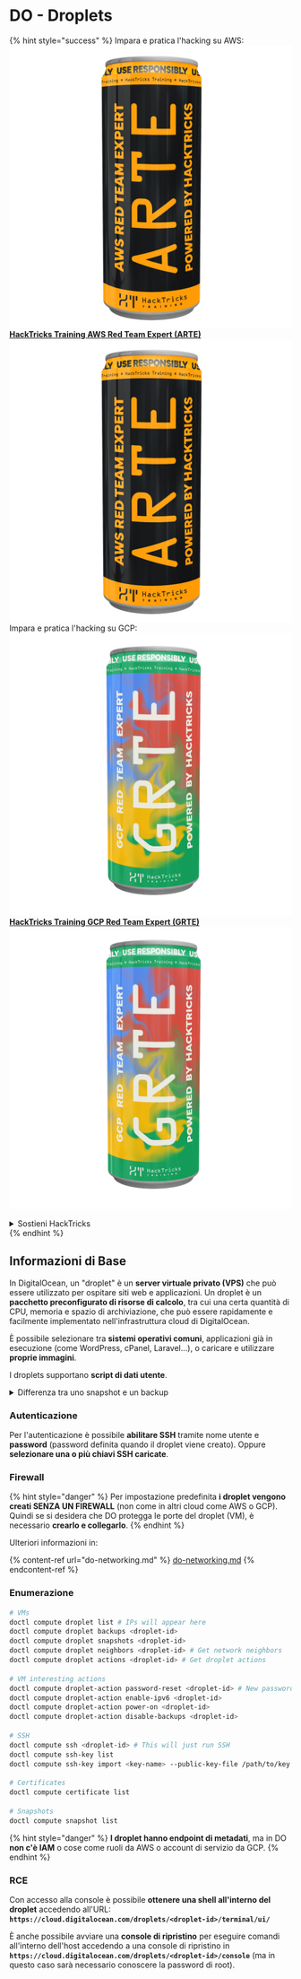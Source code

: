 # DO - Droplets

{% hint style="success" %}
Impara e pratica l'hacking su AWS:<img src="/.gitbook/assets/image.png" alt="" data-size="line">[**HackTricks Training AWS Red Team Expert (ARTE)**](https://training.hacktricks.xyz/courses/arte)<img src="/.gitbook/assets/image.png" alt="" data-size="line">\
Impara e pratica l'hacking su GCP: <img src="/.gitbook/assets/image (2).png" alt="" data-size="line">[**HackTricks Training GCP Red Team Expert (GRTE)**<img src="/.gitbook/assets/image (2).png" alt="" data-size="line">](https://training.hacktricks.xyz/courses/grte)

<details>

<summary>Sostieni HackTricks</summary>

* Controlla i [**piani di abbonamento**](https://github.com/sponsors/carlospolop)!
* **Unisciti al** 💬 [**gruppo Discord**](https://discord.gg/hRep4RUj7f) o al [**gruppo telegram**](https://t.me/peass) o **seguici** su **Twitter** 🐦 [**@hacktricks\_live**](https://twitter.com/hacktricks\_live)**.**
* **Condividi trucchi di hacking inviando PR ai** [**HackTricks**](https://github.com/carlospolop/hacktricks) e [**HackTricks Cloud**](https://github.com/carlospolop/hacktricks-cloud) repository di Github.

</details>
{% endhint %}

## Informazioni di Base

In DigitalOcean, un "droplet" è un **server virtuale privato (VPS)** che può essere utilizzato per ospitare siti web e applicazioni. Un droplet è un **pacchetto preconfigurato di risorse di calcolo**, tra cui una certa quantità di CPU, memoria e spazio di archiviazione, che può essere rapidamente e facilmente implementato nell'infrastruttura cloud di DigitalOcean.

È possibile selezionare tra **sistemi operativi comuni**, applicazioni già in esecuzione (come WordPress, cPanel, Laravel...), o caricare e utilizzare **proprie immagini**.

I droplets supportano **script di dati utente**.

<details>

<summary>Differenza tra uno snapshot e un backup</summary>

In DigitalOcean, uno snapshot è una copia istantanea del disco di un Droplet. Cattura lo stato del disco del Droplet al momento in cui lo snapshot è stato preso, inclusi il sistema operativo, le applicazioni installate e tutti i file e i dati sul disco.

Gli snapshot possono essere utilizzati per creare nuovi Droplet con la stessa configurazione del Droplet originale, o per ripristinare un Droplet allo stato in cui si trovava al momento dello snapshot. Gli snapshot sono memorizzati nel servizio di archiviazione di oggetti di DigitalOcean, e sono incrementali, il che significa che vengono memorizzate solo le modifiche apportate dall'ultimo snapshot. Ciò li rende efficienti da utilizzare ed economici da memorizzare.

D'altra parte, un backup è una copia completa di un Droplet, inclusi il sistema operativo, le applicazioni installate, i file e i dati, nonché le impostazioni e i metadati del Droplet. I backup vengono solitamente eseguiti secondo un programma regolare, e catturano l'intero stato di un Droplet in un momento specifico.

A differenza degli snapshot, i backup sono memorizzati in un formato compresso e crittografato, e vengono trasferiti dall'infrastruttura di DigitalOcean a una posizione remota per la conservazione sicura. Ciò rende i backup ideali per il ripristino in caso di disastro, in quanto forniscono una copia completa di un Droplet che può essere ripristinata in caso di perdita di dati o altri eventi catastrofici.

In sintesi, gli snapshot sono copie istantanee del disco di un Droplet, mentre i backup sono copie complete di un Droplet, inclusi le impostazioni e i metadati. Gli snapshot sono memorizzati nel servizio di archiviazione di oggetti di DigitalOcean, mentre i backup vengono trasferiti dall'infrastruttura di DigitalOcean a una posizione remota. Sia gli snapshot che i backup possono essere utilizzati per ripristinare un Droplet, ma gli snapshot sono più efficienti da utilizzare e memorizzare, mentre i backup forniscono una soluzione di backup più completa per il ripristino in caso di disastro.

</details>

### Autenticazione

Per l'autenticazione è possibile **abilitare SSH** tramite nome utente e **password** (password definita quando il droplet viene creato). Oppure **selezionare una o più chiavi SSH caricate**.

### Firewall

{% hint style="danger" %}
Per impostazione predefinita **i droplet vengono creati SENZA UN FIREWALL** (non come in altri cloud come AWS o GCP). Quindi se si desidera che DO protegga le porte del droplet (VM), è necessario **crearlo e collegarlo**.
{% endhint %}

Ulteriori informazioni in:

{% content-ref url="do-networking.md" %}
[do-networking.md](do-networking.md)
{% endcontent-ref %}

### Enumerazione
```bash
# VMs
doctl compute droplet list # IPs will appear here
doctl compute droplet backups <droplet-id>
doctl compute droplet snapshots <droplet-id>
doctl compute droplet neighbors <droplet-id> # Get network neighbors
doctl compute droplet actions <droplet-id> # Get droplet actions

# VM interesting actions
doctl compute droplet-action password-reset <droplet-id> # New password is emailed to the user
doctl compute droplet-action enable-ipv6 <droplet-id>
doctl compute droplet-action power-on <droplet-id>
doctl compute droplet-action disable-backups <droplet-id>

# SSH
doctl compute ssh <droplet-id> # This will just run SSH
doctl compute ssh-key list
doctl compute ssh-key import <key-name> --public-key-file /path/to/key.pub

# Certificates
doctl compute certificate list

# Snapshots
doctl compute snapshot list
```
{% hint style="danger" %}
**I droplet hanno endpoint di metadati**, ma in DO **non c'è IAM** o cose come ruoli da AWS o account di servizio da GCP.
{% endhint %}

### RCE

Con accesso alla console è possibile **ottenere una shell all'interno del droplet** accedendo all'URL: **`https://cloud.digitalocean.com/droplets/<droplet-id>/terminal/ui/`**

È anche possibile avviare una **console di ripristino** per eseguire comandi all'interno dell'host accedendo a una console di ripristino in **`https://cloud.digitalocean.com/droplets/<droplet-id>/console`** (ma in questo caso sarà necessario conoscere la password di root).
